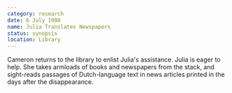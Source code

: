 ```yaml
---
category: research
date: 6 July 1988
name: Julia Translates Newspapers
status: synopsis
location: Library
---
```


Cameron returns to the library to enlist Julia's
assistance. Julia is eager to help. She takes armloads of books and newspapers from the stack, and sight-reads passages of Dutch-language text in news articles printed in the days after the
disappearance.

